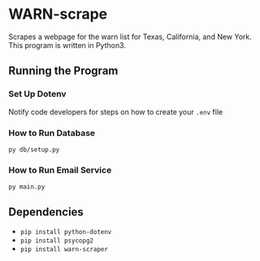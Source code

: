 # WARN-scrape
Scrapes a webpage for the warn list for Texas, California, and New York. 
This program is written in Python3.

## Running the Program

### Set Up Dotenv
Notify code developers for steps on how to create your `.env` file

### How to Run Database
`py db/setup.py`

### How to Run Email Service
`py main.py`

## Dependencies
- `pip install python-dotenv`
- `pip install psycopg2`
- `pip install warn-scraper`
